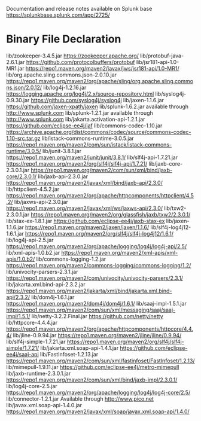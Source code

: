 
Documentation and release notes available on Splunk base https://splunkbase.splunk.com/app/2725/

# Binary File Declaration
lib/zookeeper-3.4.5.jar                       https://zookeeper.apache.org/
lib/protobuf-java-2.6.1.jar                   https://github.com/protocolbuffers/protobuf
lib/jsr181-api-1.0-MR1.jar                    https://repo1.maven.org/maven2/javax/jws/jsr181-api/1.0-MR1/
lib/org.apache.sling.commons.json-2.0.10.jar  https://repo1.maven.org/maven2/org/apache/sling/org.apache.sling.commons.json/2.0.12/
lib/log4j-1.2.16.jar                          https://logging.apache.org/log4j/2.x/source-repository.html
lib/syslog4j-0.9.30.jar                       https://github.com/syslog4j/syslog4j
lib/jaxen-1.1.6.jar                           https://github.com/jaxen-xpath/jaxen
lib/splunk-1.6.2.jar                          available through http://www.splunk.com
lib/splunk-1.2.1.jar                          available through http://www.splunk.com
lib/jakarta.activation-api-1.2.1.jar          https://github.com/eclipse-ee4j/jaf
lib/commons-codec-1.10.jar                    https://archive.apache.org/dist/commons/codec/source/commons-codec-1.10-src.tar.gz
lib/istack-commons-runtime-3.0.5.jar          https://repo1.maven.org/maven2/com/sun/istack/istack-commons-runtime/3.0.5/
lib/junit-3.8.1.jar                           https://repo1.maven.org/maven2/junit/junit/3.8.1/
lib/slf4j-api-1.7.21.jar                      https://repo1.maven.org/maven2/org/slf4j/slf4j-api/1.7.21/
lib/jaxb-core-2.3.0.1.jar                     https://repo1.maven.org/maven2/com/sun/xml/bind/jaxb-core/2.3.0.1/
lib/jaxb-api-2.3.0.jar                        https://repo1.maven.org/maven2/javax/xml/bind/jaxb-api/2.3.0/
lib/httpclient-4.5.2.jar                      https://repo1.maven.org/maven2/org/apache/httpcomponents/httpclient/4.5.2/
lib/jaxws-api-2.3.0.jar                       https://repo1.maven.org/maven2/javax/xml/ws/jaxws-api/2.3.0/
lib/txw2-2.3.0.1.jar                          https://repo1.maven.org/maven2/org/glassfish/jaxb/txw2/2.3.0.1/
lib/stax-ex-1.8.1.jar                         https://github.com/eclipse-ee4j/jaxb-stax-ex
lib/jaxen-1.1.6.jar                           https://repo1.maven.org/maven2/jaxen/jaxen/1.1.6/
lib/slf4j-log4j12-1.6.1.jar                   https://repo1.maven.org/maven2/org/slf4j/slf4j-log4j12/1.6.1/
lib/log4j-api-2.5.jar                         https://repo1.maven.org/maven2/org/apache/logging/log4j/log4j-api/2.5/
lib/xml-apis-1.0.b2.jar                       https://repo1.maven.org/maven2/xml-apis/xml-apis/1.0.b2/
lib/commons-logging-1.2.jar                   https://repo1.maven.org/maven2/commons-logging/commons-logging/1.2/
lib/univocity-parsers-2.3.1.jar               https://repo1.maven.org/maven2/com/univocity/univocity-parsers/2.3.1/       
lib/jakarta.xml.bind-api-2.3.2.jar            https://repo1.maven.org/maven2/jakarta/xml/bind/jakarta.xml.bind-api/2.3.2/
lib/dom4j-1.6.1.jar                           https://repo1.maven.org/maven2/dom4j/dom4j/1.6.1/
lib/saaj-impl-1.5.1.jar                       https://repo1.maven.org/maven2/com/sun/xml/messaging/saaj/saaj-impl/1.5.1/
lib/netty-3.2.2.Final.jar                     https://github.com/netty/netty
lib/httpcore-4.4.4.jar                        https://repo1.maven.org/maven2/org/apache/httpcomponents/httpcore/4.4.4/
lib/jline-0.9.94.jar                          https://repo1.maven.org/maven2/jline/jline/0.9.94/
lib/slf4j-simple-1.7.21.jar                   https://repo1.maven.org/maven2/org/slf4j/slf4j-simple/1.7.21/
lib/jakarta.xml.soap-api-1.4.1.jar            https://github.com/eclipse-ee4j/saaj-api
lib/FastInfoset-1.2.13.jar                    https://repo1.maven.org/maven2/com/sun/xml/fastinfoset/FastInfoset/1.2.13/
lib/mimepull-1.9.11.jar                       https://github.com/eclipse-ee4j/metro-mimepull
lib/jaxb-runtime-2.3.0.1.jar                  https://repo1.maven.org/maven2/com/sun/xml/bind/jaxb-impl/2.3.0.1/
lib/log4j-core-2.5.jar                        https://repo1.maven.org/maven2/org/apache/logging/log4j/log4j-core/2.5/
lib/connector-1.2.1.jar                       Available through http://www.pico.net
lib/javax.xml.soap-api-1.4.0.jar              https://repo1.maven.org/maven2/javax/xml/soap/javax.xml.soap-api/1.4.0/
